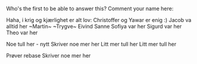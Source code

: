 Who's the first to be able to answer this?
Comment your name here: 

Haha, i krig og kjærlighet er alt lov:
Christoffer og Yawar er enig :) 
Jacob va alltid her
~Martin~
~Trygve~
Eivind
Sanne
Sofiya var her
Sigurd var her
Theo var her

Noe tull her - nytt
Skriver noe mer her
Litt mer tull her
Litt mer tull her

Prøver rebase
Skriver noe mer her
